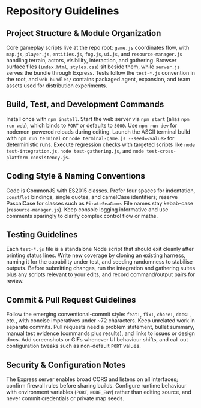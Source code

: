 # Repository Guidelines

## Project Structure & Module Organization
Core gameplay scripts live at the repo root: `game.js` coordinates flow, with `map.js`, `player.js`, `entities.js`, `fog.js`, `ui.js`, and `resource-manager.js` handling terrain, actors, visibility, interaction, and gathering. Browser surface files (`index.html`, `styles.css`) sit beside them, while `server.js` serves the bundle through Express. Tests follow the `test-*.js` convention in the root, and `web-bundles/` contains packaged agent, expansion, and team assets used for distribution experiments.

## Build, Test, and Development Commands
Install once with `npm install`. Start the web server via `npm start` (alias `npm run web`), which binds to `PORT` or defaults to `5000`. Use `npm run dev` for nodemon-powered reloads during editing. Launch the ASCII terminal build with `npm run terminal` or `node terminal-game.js --seed=<value>` for deterministic runs. Execute regression checks with targeted scripts like `node test-integration.js`, `node test-gathering.js`, and `node test-cross-platform-consistency.js`.

## Coding Style & Naming Conventions
Code is CommonJS with ES2015 classes. Prefer four spaces for indentation, `const`/`let` bindings, single quotes, and camelCase identifiers; reserve PascalCase for classes such as `PirateSeaGame`. File names stay kebab-case (`resource-manager.js`). Keep console logging informative and use comments sparingly to clarify complex control flow or maths.

## Testing Guidelines
Each `test-*.js` file is a standalone Node script that should exit cleanly after printing status lines. Write new coverage by cloning an existing harness, naming it for the capability under test, and seeding randomness to stabilise outputs. Before submitting changes, run the integration and gathering suites plus any scripts relevant to your edits, and record command/output pairs for review.

## Commit & Pull Request Guidelines
Follow the emerging conventional-commit style: `feat:`, `fix:`, `chore:`, `docs:`, etc., with concise imperatives under ~72 characters. Keep unrelated work in separate commits. Pull requests need a problem statement, bullet summary, manual test evidence (commands plus results), and links to issues or design docs. Add screenshots or GIFs whenever UI behaviour shifts, and call out configuration tweaks such as non-default `PORT` values.

## Security & Configuration Notes
The Express server enables broad CORS and listens on all interfaces; confirm firewall rules before sharing builds. Configure runtime behaviour with environment variables (`PORT`, `NODE_ENV`) rather than editing source, and never commit credentials or private map seeds.
